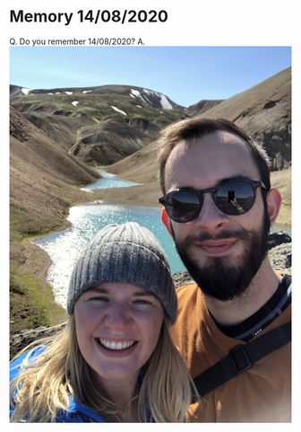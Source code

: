 # Memory 14/08/2020
<!-- #anki/deck/Memories -->

Q. Do you remember 14/08/2020?
A. ![](BearImages/F8DE87C3-8D18-4047-8A8C-29D4E7F871CE-1247-000003CAA131856E/IMG_0111.jpeg)

<!-- #anki/tag/memory #anki/tag/mieke -->

<!-- {BearID:AAC21890-7E2F-4BA2-B6F4-44412DD764D1-1247-000003CAA1355F7E} -->
